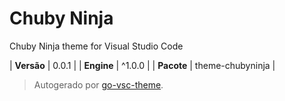 # Chuby Ninja

Chuby Ninja theme for Visual Studio Code

| **Versão** | 0.0.1 |
| **Engine** | ^1.0.0 |
| **Pacote** | theme-chubyninja |

> Autogerado por [go-vsc-theme](https://github.com/natalbu/go-vsc-theme).
